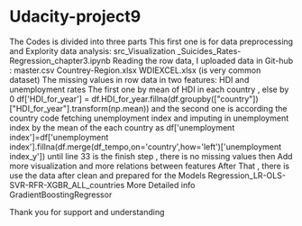 # Udacity-project9
The Codes is divided into three parts 
This first one is for data preprocessing and Explority data analysis: 
src_Visualization _Suicides_Rates-Regression_chapter3.ipynb
Reading the row data, I uploaded data in Git-hub : 
master.csv
Countrey-Region.xlsx
WDIEXCEL.xlsx (is very common dataset) 
The missing values in row data in two features:   HDI and unemployment rates 
The first one by mean of HDI in each country , else by 0 
df['HDI_for_year'] = df.HDI_for_year.fillna(df.groupby(["country"])["HDI_for_year"].transform(np.mean))
and the second one is 
according the country code fetching unemployment index and imputing in unemployment index 
by the mean of the each country 
as 
df['unemployment index']=df['unemployment index'].fillna(df.merge(df_tempo,on='country',how='left')['unemployment index_y'])
until line 33 is the finish step , there is no missing values 
then Add more visualization and more relations between features  After That , there is use the data after clean and prepared for the Models 
Regression_LR-OLS-SVR-RFR-XGBR_ALL_countries
More Detailed info 
GradientBoostingRegressor  

Thank you for support and understanding 


